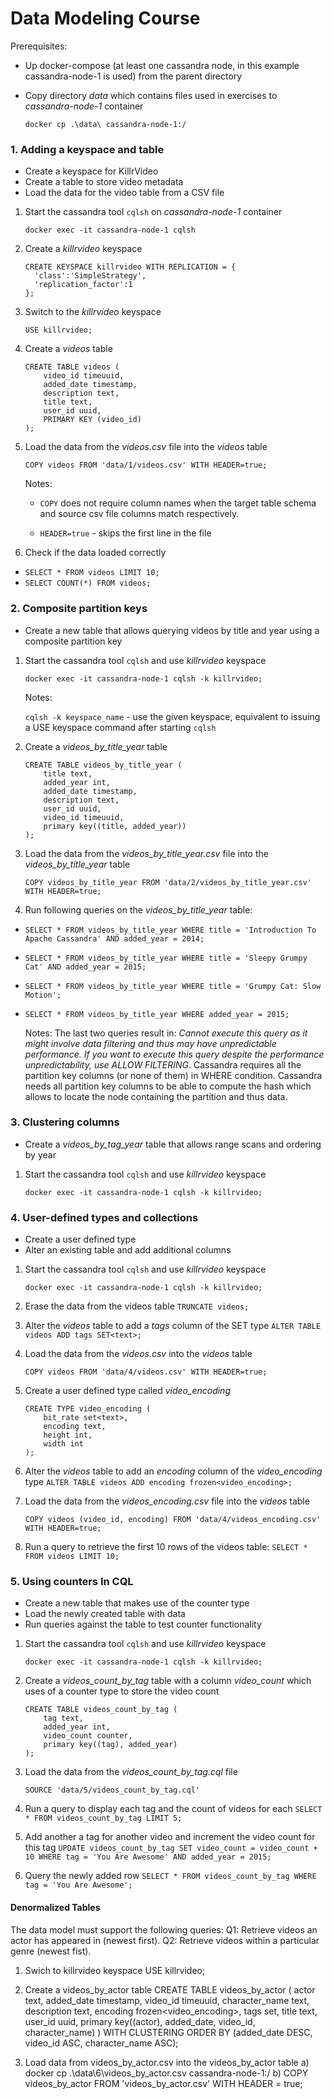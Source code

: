 # Data Modeling Course

Prerequisites:
  * Up docker-compose (at least one cassandra node, in this example cassandra-node-1 is used) from the parent directory
  * Copy directory *data* which contains files used in exercises to *cassandra-node-1* container
  
 	 ```docker cp .\data\ cassandra-node-1:/```


### 1. Adding a keyspace and table
  * Create a keyspace for KillrVideo
  * Create a table to store video metadata
  * Load the data for the video table from a CSV file

1. Start the cassandra tool ```cqlsh``` on *cassandra-node-1* container 

	```docker exec -it cassandra-node-1 cqlsh```

2. Create a *killrvideo* keyspace 

	```
	CREATE KEYSPACE killrvideo WITH REPLICATION = {
	  'class':'SimpleStrategy',
	  'replication_factor':1
	};
	```
	
3. Switch to the *killrvideo* keyspace

	`USE killrvideo;`

4. Create a *videos* table
		
	```
	CREATE TABLE videos (
		video_id timeuuid,
		added_date timestamp,
		description text, 
		title text,
		user_id uuid,
		PRIMARY KEY (video_id)
	);
	```

4. Load the data from the *videos.csv* file into the *videos* table

	`COPY videos FROM 'data/1/videos.csv' WITH HEADER=true;`
	
	Notes: 
	
	  * `COPY` does not require column names when the target table schema and source csv file columns match respectively.
	
	  * `HEADER=true` - skips the first line in the file
	  
5. Check if the data loaded correctly
  * `SELECT * FROM videos LIMIT 10;`
  * `SELECT COUNT(*) FROM videos;`


### 2. Composite partition keys
  * Create a new table that allows querying videos by title and year using a composite partition key

1. Start the cassandra tool ```cqlsh``` and use *killrvideo* keyspace

	```docker exec -it cassandra-node-1 cqlsh -k killrvideo;```
	
	Notes: 
	
	```cqlsh -k keyspace_name``` - use the given keyspace, equivalent to issuing a USE keyspace command after starting ```cqlsh```
	
2. Create a *videos_by_title_year* table
		
	```
	CREATE TABLE videos_by_title_year (
		title text,
		added_year int,
		added_date timestamp,
		description text, 
		user_id uuid,
		video_id timeuuid,
		primary key((title, added_year))
	);
	```
3. Load the data from the *videos_by_title_year.csv* file into the *videos_by_title_year* table

	`COPY videos_by_title_year FROM 'data/2/videos_by_title_year.csv' WITH HEADER=true;`

4. Run following queries on the *videos_by_title_year* table:
  * ```SELECT * FROM videos_by_title_year WHERE title = 'Introduction To Apache Cassandra' AND added_year = 2014;```
  * ```SELECT * FROM videos_by_title_year WHERE title = 'Sleepy Grumpy Cat' AND added_year = 2015;```
  * ```SELECT * FROM videos_by_title_year WHERE title = 'Grumpy Cat: Slow Motion';```
  * ```SELECT * FROM videos_by_title_year WHERE added_year = 2015;```
  
	Notes: 
	The last two queries result in:  *Cannot execute this query as it might involve data filtering and thus may have unpredictable 		performance. If you want to execute this query despite the performance unpredictability, use ALLOW FILTERING*. 
	Cassandra requires all the partition key columns (or none of them) in WHERE condition. Cassandra needs all partition key columns 	to be able to compute the hash which allows to locate the node containing the partition and thus data.


### 3. Clustering columns
  * Create a *videos_by_tag_year* table that allows range scans and ordering by year
  
1. Start the cassandra tool ```cqlsh``` and use *killrvideo* keyspace

	```docker exec -it cassandra-node-1 cqlsh -k killrvideo;```


### 4. User-defined types and collections
  * Create a user defined type
  * Alter an existing table and add additional columns

1. Start the cassandra tool ```cqlsh``` and use *killrvideo* keyspace

	```docker exec -it cassandra-node-1 cqlsh -k killrvideo;```

2. Erase the data from the videos table
	```TRUNCATE videos;```

3. Alter the *videos* table to add a *tags* column of the SET type
	```ALTER TABLE videos ADD tags SET<text>;```

4. Load the data from the *videos.csv* into the *videos* table

	`COPY videos FROM 'data/4/videos.csv' WITH HEADER=true;`

5. Create a user defined type called *video_encoding*
		
	```
	CREATE TYPE video_encoding (
		bit_rate set<text>,
		encoding text,
		height int,
		width int
	);
	```

6. Alter the *videos* table to add an *encoding* column of the *video_encoding* type
	```ALTER TABLE videos ADD encoding frozen<video_encoding>;```

7. Load the data from the *videos_encoding.csv* file into the *videos* table

	`COPY videos (video_id, encoding) FROM 'data/4/videos_encoding.csv' WITH HEADER=true;`

8. Run a query to retrieve the first 10 rows of the videos table:
	`SELECT * FROM videos LIMIT 10;`


### 5. Using counters In CQL
  * Create a new table that makes use of the counter type
  * Load the newly created table with data
  * Run queries against the table to test counter functionality

1. Start the cassandra tool ```cqlsh``` and use *killrvideo* keyspace

	```docker exec -it cassandra-node-1 cqlsh -k killrvideo;```
	
2. Create a *videos_count_by_tag* table with a column *video_count* which uses of a counter type to store the video count

	```
	CREATE TABLE videos_count_by_tag (
		tag text,
		added_year int,
		video_count counter,
		primary key((tag), added_year)
	);
	```

3. Load the data from the *videos_count_by_tag.cql* file 

	`SOURCE 'data/5/videos_count_by_tag.cql'`
	
4. Run a query to display each tag and the count of videos for each
	`SELECT * FROM videos_count_by_tag LIMIT 5;`

5. Add another a tag for another video and increment the video count for this tag
	`UPDATE videos_count_by_tag SET video_count = video_count + 10 WHERE tag = 'You Are Awesome' AND added_year = 2015;`

6. Query the newly added row
	`SELECT * FROM videos_count_by_tag WHERE tag = 'You Are Awesome';`

#### Denormalized Tables
The data model must support the following queries:
Q1: Retrieve videos an actor has appeared in (newest first).
Q2: Retrieve videos within a particular genre (newest fist).

1. Swich to killrvideo keyspace
USE killrvideo;

2. Create a videos_by_actor table
CREATE TABLE videos_by_actor (
	actor text,
	added_date timestamp,
	video_id timeuuid,
	character_name text,
	description text,
	encoding frozen<video_encoding>,
	tags set<text>,
	title text,
	user_id uuid,
	primary key((actor), added_date, video_id, character_name)
) WITH CLUSTERING ORDER BY (added_date DESC, video_id ASC, character_name ASC);

3. Load data from videos_by_actor.csv into the videos_by_actor table
a) docker cp .\data\6\videos_by_actor.csv cassandra-node-1:/
b) COPY videos_by_actor FROM 'videos_by_actor.csv' WITH HEADER = true;
